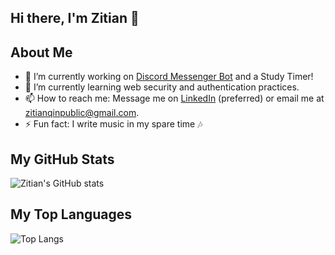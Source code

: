 ## Hi there, I'm Zitian 👋

## About Me
- 🔭 I’m currently working on [Discord Messenger Bot](https://github.com/zitianqin/Discord-Messenger-Bot) and a Study Timer!
- 🌱 I’m currently learning web security and authentication practices.
- 📫 How to reach me: Message me on [LinkedIn](https://www.linkedin.com/in/zitian-qin/) (preferred) or email me at zitianqinpublic@gmail.com.
- ⚡ Fun fact: I write music in my spare time 🎶

## My GitHub Stats
![Zitian's GitHub stats](https://github-readme-stats.vercel.app/api?username=zitianqin&show_icons=true&theme=radical)

## My Top Languages
![Top Langs](https://github-readme-stats.vercel.app/api/top-langs/?username=zitianqin&layout=compact&theme=radical)
